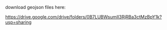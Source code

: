 download geojson files here:

https://drive.google.com/drive/folders/0B7LUBWsumII3RjRBa3ctMzBpY1k?usp=sharing
